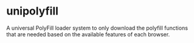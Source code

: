 # unipolyfill
A universal PolyFill loader system to only download the polyfill functions that are needed based on the available features of each browser.
